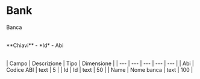 # Bank
Banca

<br>
**Chiavi**
- *Id*
- Abi
<br><br>

| Campo | Descrizione | Tipo | Dimensione | 
| --- | --- | --- | --- | --- |
| Abi | Codice ABI | text | 5 |
| Id | Id | text | 50 |
| Name | Nome banca | text | 100 |

